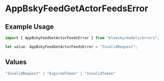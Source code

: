 # AppBskyFeedGetActorFeedsError

## Example Usage

```typescript
import { AppBskyFeedGetActorFeedsError } from "bluesky/models/errors";

let value: AppBskyFeedGetActorFeedsError = "InvalidRequest";
```

## Values

```typescript
"InvalidRequest" | "ExpiredToken" | "InvalidToken"
```